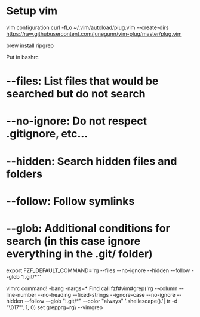 # Setup vim
vim configuration
curl -fLo ~/.vim/autoload/plug.vim --create-dirs \
    https://raw.githubusercontent.com/junegunn/vim-plug/master/plug.vim

brew install ripgrep

Put in bashrc
# --files: List files that would be searched but do not search
# --no-ignore: Do not respect .gitignore, etc...
# --hidden: Search hidden files and folders
# --follow: Follow symlinks
# --glob: Additional conditions for search (in this case ignore everything in the .git/ folder)
export FZF_DEFAULT_COMMAND='rg --files --no-ignore --hidden --follow --glob "!.git/*"'



vimrc
command! -bang -nargs=* Find call fzf#vim#grep('rg --column --line-number --no-heading --fixed-strings --ignore-case --no-ignore --hidden --follow --glob "!.git/*" --color "always" '.shellescape(<q-args>).'| tr -d "\017"', 1, <bang>0)
set grepprg=rg\ --vimgrep
